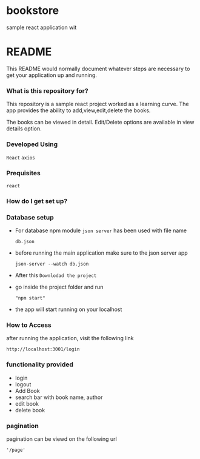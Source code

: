 # bookstore
sample react application wit

# README #

This README would normally document whatever steps are necessary to get your application up and running.

### What is this repository for? ###
This repository is a sample react project worked as a learning curve. The app provides the ability to add,view,edit,delete the books.

The books can be viewed in detail. Edit/Delete options are available in view details option.

### Developed Using

```React```
```axios```

### Prequisites

```react```

### How do I get set up? ###

### Database setup
* For database npm module ```json server``` has been used with file name 

      db.json
* before running the main application make sure to the json server app

      json-server --watch db.json

* After this ```Downlodad the project```

* go inside the project folder and run 

      "npm start"
* the app will start running on your localhost


### How to Access ###
after running the application, visit the following link

    http://localhost:3001/login

### functionality provided ###
* login
* logout
* Add Book
* search bar with book name, author 
* edit book
* delete book

### pagination ###
pagination can be viewd on the following url

    '/page'



